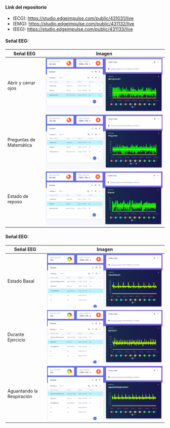 

#### Link del repositorio 
- (ECG): https://studio.edgeimpulse.com/public/431031/live
- (EMG): https://studio.edgeimpulse.com/public/431132/live
- (EEG): https://studio.edgeimpulse.com/public/431133/live

#### Señal EEG: 
| Señal EEG                   | Imagen                                                                                 |
|-----------------------------|----------------------------------------------------------------------------------------|
| Abrir y cerrar ojos         | ![Imagen 15](EI%20-%20Isabel/EEG_AbrirYCerrar.png)                                      |
| Preguntas de Matemática     | ![Imagen 15](EI%20-%20Isabel/EEG_Preguntas.png)                                         |
| Estado de reposo            | ![Imagen 15](EI%20-%20Isabel/EEG_Reposo.png)                                           |

#### Señal EEG: 
| Señal EEG                   | Imagen                                                                                 |
|-----------------------------|----------------------------------------------------------------------------------------|
| Estado Basal                | ![Imagen 15](EI%20-%20Isabel/ECG_EstadoBasal.png)                                      |
| Durante Ejercicio           | ![Imagen 15](EI%20-%20Isabel/ECG_DuranteEjercicio.png)                                 |
| Aguantando la Respiración     | ![Imagen 15](EI%20-%20Isabel/ECG_AguantarRespiracion.png)                               |
